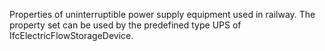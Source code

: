Properties of uninterruptible power supply equipment used in railway. The property set can be used by the predefined type UPS  of IfcElectricFlowStorageDevice.
